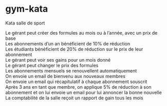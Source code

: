 # gym-kata
Kata salle de sport

Le gérant peut créer des formules au mois ou à l’année, avec un prix de base  
Les abonnements d’un an bénéficient de 10% de réduction  
Les étudiants bénéficient de 20% de réduction sur le prix de leur abonnement  
Le gérant peut voir ses gains pour un mois donné  
Le gérant peut changer le prix des formules  
Les abonnements mensuels se renouvellent automatiquement  
On envoie un email de bienvenu aux nouveaux membres  
On envoie un email qui récapitulatif à chaque abonnement souscrit  
Après 3 ans en tant que membre, on applique 5% de réduction à son abonnement et on lui envoie un email pour lui annoncer la bonne nouvelle  
La comptabilité de la salle reçoit un rapport de gain tous les mois  
